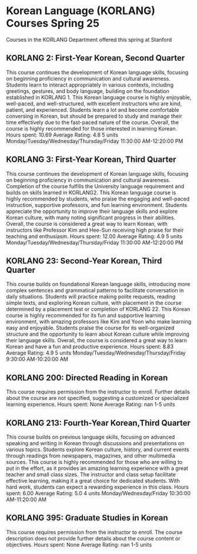 # Korean Language (KORLANG) Courses Spring 25 
Courses in the KORLANG Department offered this spring at Stanford
 ## KORLANG 2: First-Year Korean, Second Quarter
This course continues the development of Korean language skills, focusing on beginning proficiency in communication and cultural awareness. Students learn to interact appropriately in various contexts, including greetings, gestures, and body language, building on the foundation established in KORLANG 1.
This Korean language course is highly enjoyable, well-paced, and well-structured, with excellent instructors who are kind, patient, and experienced. Students learn a lot and become comfortable conversing in Korean, but should be prepared to study and manage their time effectively due to the fast-paced nature of the course. Overall, the course is highly recommended for those interested in learning Korean.
Hours spent: 10.69
Average Rating: 4.8
5 units
Monday/Tuesday/Wednesday/Thursday/Friday 11:30:00 AM-12:20:00 PM
## KORLANG 3: First-Year Korean, Third Quarter
This course continues the development of Korean language skills, focusing on beginning proficiency in communication and cultural awareness. Completion of the course fulfills the University language requirement and builds on skills learned in KORLANG2.
This Korean language course is highly recommended by students, who praise the engaging and well-paced instruction, supportive professors, and fun learning environment. Students appreciate the opportunity to improve their language skills and explore Korean culture, with many noting significant progress in their abilities. Overall, the course is considered a great way to learn Korean, with instructors like Professor Kim and Hee-Sun receiving high praise for their teaching and enthusiasm.
Hours spent: 12.00
Average Rating: 4.9
5 units
Monday/Tuesday/Wednesday/Thursday/Friday 11:30:00 AM-12:20:00 PM
## KORLANG 23: Second-Year Korean, Third Quarter
This course builds on foundational Korean language skills, introducing more complex sentences and grammatical patterns to facilitate conversation in daily situations. Students will practice making polite requests, reading simple texts, and exploring Korean culture, with placement in the course determined by a placement test or completion of KORLANG 22.
This Korean course is highly recommended for its fun and supportive learning environment, with amazing professors like Kim and Yoon who make learning easy and enjoyable. Students praise the course for its well-organized structure and the opportunity to learn about Korean culture while improving their language skills. Overall, the course is considered a great way to learn Korean and have a fun and productive experience.
Hours spent: 8.83
Average Rating: 4.9
5 units
Monday/Tuesday/Wednesday/Thursday/Friday 9:30:00 AM-10:20:00 AM
## KORLANG 200: Directed Reading in Korean
This course requires permission from the instructor to enroll. Further details about the course are not specified, suggesting a customized or specialized learning experience.
Hours spent: None
Average Rating: nan
1-5 units
## KORLANG 213: Fourth-Year Korean,Third Quarter
This course builds on previous language skills, focusing on advanced speaking and writing in Korean through discussions and presentations on various topics. Students explore Korean culture, history, and current events through readings from newspapers, magazines, and other multimedia sources.
This course is highly recommended for those who are willing to put in the effort, as it provides an amazing learning experience with a great teacher and small class sizes. The instructor and class setup facilitate effective learning, making it a great choice for dedicated students. With hard work, students can expect a rewarding experience in this class.
Hours spent: 6.00
Average Rating: 5.0
4 units
Monday/Wednesday/Friday 10:30:00 AM-11:20:00 AM
## KORLANG 395: Graduate Studies in Korean
This course requires permission from the instructor to enroll. The course description does not provide further details about the course content or objectives.
Hours spent: None
Average Rating: nan
1-5 units